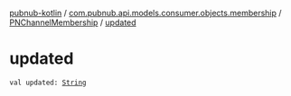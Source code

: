 [pubnub-kotlin](../../index.md) / [com.pubnub.api.models.consumer.objects.membership](../index.md) / [PNChannelMembership](index.md) / [updated](./updated.md)

# updated

`val updated: `[`String`](https://kotlinlang.org/api/latest/jvm/stdlib/kotlin/-string/index.html)